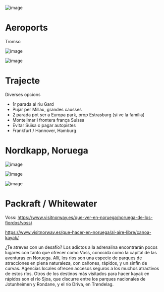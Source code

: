 ![image](https://user-images.githubusercontent.com/4015406/212746712-70de7d51-f714-4889-9969-e7cfa182927d.png)


# Aeroports 

Tromso

![image](https://user-images.githubusercontent.com/4015406/212685516-a8d5b78a-de09-4ffa-a656-ff3590322d99.png)

![image](https://user-images.githubusercontent.com/4015406/212686126-cd73c9fe-5dfc-430a-a9d3-8383fbcecba5.png)


# Trajecte

Diverses opcions
- 1r parada al riu Gard
- Pujar per Millau, grandes causses
- 2 parada pot ser a Europa park, prop Estrasburg (si ve la família)
- Montelimar i frontera frança Suissa
- Evitar Suïsa o pagar autopistes
- Frankfurt / Hannover, Hamburg

# Nordkapp, Noruega

![image](https://user-images.githubusercontent.com/4015406/212665961-2f802e24-4ceb-47f5-aa17-73757725b9d7.png)


![image](https://user-images.githubusercontent.com/4015406/212662241-beefeb02-b386-417e-bf04-9f7de313042a.png)

![image](https://user-images.githubusercontent.com/4015406/212662310-71e72d40-4788-4690-9a18-a4c4898ce448.png)

# Packraft / Whitewater

Voss: https://www.visitnorway.es/que-ver-en-noruega/noruega-de-los-fiordos/voss/

https://www.visitnorway.es/que-hacer-en-noruega/al-aire-libre/canoa-kayak/

¿Te atreves con un desafío? Los adictos a la adrenalina encontrarán pocos lugares con tanto que ofrecer como Voss, conocida como la capital de las aventuras en Noruega. Allí, los rios son una especie de parques de atracciones en plena naturaleza, con cañones, rápidos, y un sinfín de curvas. Agencias locales ofrecen accesos seguros a los muchos atractivos de estos ríos. Otros de los destinos más visitados para hacer kayak en rápidos son el río Sjoa, que discurre entre los parques nacionales de Jotunheimen y Rondane, y el río Driva, en Trøndelag.

